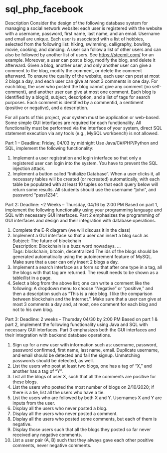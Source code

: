 # sql_php_facebook
Description 
Consider the design of the following database system for managing a social network website: each user is registered with the website with a username, password, first name, last name, and an email. Username and email are unique. Each user is associated with a list of hobbies, selected from the following list: hiking, swimming, calligraphy, bowling, movie, cooking, and dancing. A user can follow a list of other users and can also be followed by another list of users. See https://steemit.com/ for an example.  Moreover, a user can post a blog, modify the blog, and delete it afterward. Given a blog, another user, and only another user can give a comment to the blog, modify the comment, or delete the comment afterward. To ensure the quality of the website, each user can post at most 2 blogs a day, and each user can give at most 3 comments in one day. For each blog, the user who posted the blog cannot give any comment (no self-comment), and another user can give at most one comment. Each blog is identified by a blogid, subject, description, and a list of tags for search purposes. Each comment is identified by a commentid, a sentiment (positive or negative), and a description. 
 
For all parts of this project, your system must be application or web-based. Some simple GUI interfaces are required for each functionality. All functionality must be performed via the interface of your system, direct SQL statement execution via any tools (e.g., MySQL workbench) is not allowed.  

Part 1 – Deadline:  Friday, 04/03 by midnight Use Java/C#/PHP/Python and SQL, implement the following functionality: 
1. Implement a user registration and login interface so that only a registered user can login into the system. You have to prevent the SQL injection attack.  
2. Implement a button called “Initialize Database”. When a user clicks it, all necessary tables will be created (or recreated) automatically, with each table be populated with at least 10 tuples so that each query below will return some results. All students should use the username “john”, and password “pass1234”.  

Part 2: Deadline: ~2 Weeks – Thursday, 04/16 by 2:00 PM Based on part 1, implement the following functionality using your programming language and SQL with necessary GUI interfaces. Part 2 emphasizes the programming of GUI interfaces and design and their integration with database operations.   
1. Complete the E-R diagram (we will discuss it in the class) 
2. Implement a GUI interface so that a user can insert a blog such as               
          Subject: The future of blockchain              
          Description: Blockchain is a buzz word nowadays. …              
          Tags: blockchain, bitcoin, decentralized 
   The ids of the blogs should be generated automatically using the autoincrement feature of MySQL. Make sure that a user can only insert 2 blogs a day. 
3. Implement a search interface as a form so that after one type in a tag, all the blogs with that tag are returned. The result needs to be shown as a table/list in a page. 
4. Select a blog from the above list; one can write a comment like the following:  A dropdown menu to choose “Negative” or “positive,” and then a description such as “This is a nice blog. I like the comparison between blockchain and the Internet.”. Make sure that a user can give at most 3 comments a day and, at most, one comment for each blog and not to his own blog. 

Part 3: Deadline: 2 weeks – Thursday 04/30 by 2:00 PM Based on part 1 & part 2, implement the following functionality using Java and SQL with necessary GUI interfaces. Part 3 emphasizes both the GUI interfaces and their integration with backend database operations.    
1. Sign up for a new user with information such as: username, password, password confirmed, first name, last name, email. Duplicate username, and email should be detected and fail the signup. Unmatching passwords should be detected, as well. 
2. List the users who post at least two blogs, one has a tag of “X,” and another has a tag of “Y”.  
3. List all the blogs of user X, such that all the comments are positive for these blogs.  
4. List the users who posted the most number of blogs on 2/10/2020; if there is a tie, list all the users who have a tie. 
5. List the users who are followed by both X and Y. Usernames X and Y are inputs from the user. 
6. Display all the users who never posted a blog. 
7. Display all the users who never posted a comment. 
8. Display all the users who posted some comments, but each of them is negative. 
9. Display those users such that all the blogs they posted so far never received any negative comments. 
10. List a user pair (A, B) such that they always gave each other positive comments, never negative comments. 
